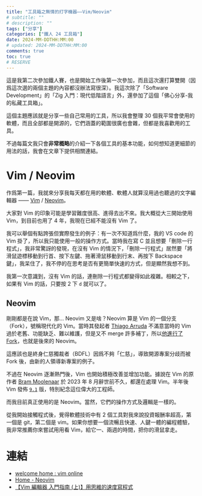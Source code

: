 ```yaml
---
title: "工具箱之無情的打字機器——Vim/Neovim"
# subtitle: ""
# description: ""
tags: ["分享"]
categories: ["鐵人 24 工具箱"]
date: 2024-MM-DDTHH:MM:00
# updated: 2024-MM-DDTHH:MM:00
comments: true
toc: true
# RESERVE
---
```


這是我第二次參加鐵人賽，也是開始工作後第一次參加，而且這次還打算雙開（因爲這次選的兩個主題的內容都沒辦法寫很深）。我這次除了「Software Development」的「Zig 入門：現代低階語言」外，還參加了這個「佛心分享-我的私藏工具箱」。

這個主題應該就是分享一些自己常用的工具，所以我會整理 30 個我平常會使用的軟體，而且全部都是開源的，它們涵蓋的範圍很廣也會雜，但都是我喜歡用的工具。

<!-- more -->

不過每篇文我只會**非常概略**的介紹一下各個工具的基本功能，如何想知道更細節的用法的話，我會在文章下提供相關連結。

# Vim / Neovim

作爲第一篇，我就來分享我每天都在用的軟體、軟體人就算沒用過也聽過的文字編輯器 —— [Vim](https://vimdoc.sourceforge.net/) / [Neovim](https://neovim.io/)。

大家對 Vim 的印象可能是學習難度很高、進得去出不來。我大概從大三開始使用 Vim，到目前也用了 4 年，我現在已經不能沒有 Vim 了。

我可以舉個有點誇張但實際發生的例子：有一次不知道爲什麼，我的 VS code 的 Vim 掛了，所以我只能使用一般的操作方式。當時我在寫 C 並且想要「刪除一行程式」，我非常驚訝的發現，在沒有 Vim 的情況下，「刪除一行程式」居然要「將滑鼠遊標移動到行首、按下左鍵、拖著滑鼠移動到行末、再按下 Backspace 鍵」，我呆住了，我不停的在思考是否有更簡單快速的方式，但是顯然我想不到。

我第一次意識到，沒有 Vim 的話，連刪除一行程式都變得如此複雜。相較之下，如果有 Vim 的話，只要按 2 下 `d` 就可以了。

## Neovim

剛剛都是在說 Vim，那... Neovim 又是啥？Neovim 算是 Vim 的一個分支（Fork），號稱現代化的 Vim。當時其發起者 [Thiago Arruda](https://github.com/tarruda) 不滿意當時的 Vim 過於老舊、功能缺乏、難以維護，但是又不 merge 許多補丁，所以[他進行了 Fork](https://groups.google.com/g/vim_dev/c/65jjGqS1_VQ)，也就是後來的 Neovim。

這應該也是終身仁慈獨裁者（BDFL）因爲不夠「仁慈」，導致開源專案分歧而被 Fork 後，由新的人領導新專案的例子。

不過在 Neovim 逐漸熱門後，Vim 也開始積極改善並增加功能。據說在 Vim 的原作者 [Bram Moolenaar](https://github.com/brammool) 於 2023 年 8 月辭世前不久，都還在處理 Vim。半年後 Vim 發佈 [`9.1`](https://www.vim.org/vim-9.1-released.php) 版，特別紀念這位偉大的工程師。

而我目前真正使用的是 Neovim。當然，它們的操作方式及邏輯是一樣的。

從我開始接觸程式後，覺得軟體技術中有 2 個工具對我來說投資報酬率超高，第一個是 git，第二個是 vim。如果你想要一個流暢且快速、人鍵一體的編程體驗，我非常推薦你來嘗試用用看 Vim，給它一、兩週的時間，把你的滑鼠拿走。

# 連結

- [welcome home : vim online](https://www.vim.org/)
- [Home - Neovim](https://neovim.io/)
- [【Vim 編輯器 入門指南 (上)】用思維的速度寫程式](https://ithelp.ithome.com.tw/articles/10255325)
